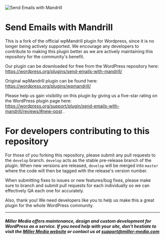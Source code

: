 ![Send Emails with Mandrill](https://ps.w.org/send-emails-with-mandrill/assets/banner-772x250.jpg)

# Send Emails with Mandrill
This is a fork of the official wpMandrill plugin for Wordpress, since it is no longer being actively supported. We encourage any developers to contribute to making this plugin better as we are actively maintaining this repository for the community's benefit.

Our plugin can be downloaded for free from the WordPress repository here:  
https://wordpress.org/plugins/send-emails-with-mandrill/

Original wpMandrill plugin can be found here:  
https://wordpress.org/plugins/wpmandrill/    

Please help us gain visibility on this plugin by giving us a five-star rating on the WordPress plugin page here:    
https://wordpress.org/support/plugin/send-emails-with-mandrill/reviews/#new-post .   

# For developers contributing to this repository  
For those of you forking this repository, please submit any pull requests to the `develop` branch. `develop` acts as the stable pre-release branch of the plugin. When new versions are released, `develop` will be merged into `master` where the code will then be tagged with the release's version number.  
    
When submitting fixes to issues or new features/bug fixes, please make sure to branch and submit pull requests for each individually so we can effectively QA each one for accurately.

Also, thank you! We need developers like you to help us make this a great plugin for the whole WordPress community.  
  
---  
  
##### Miller Media offers maintenance, design and custom development for WordPress as a service. If you need help with your site, don't hestiate to visit the [Miller Media website](https://www.millermedia.io) or contact us at [support@miller-media.com](mailto:support@miller-media.com)
